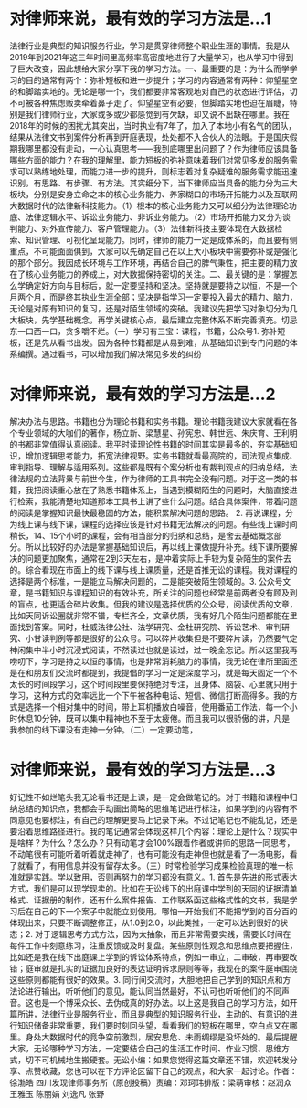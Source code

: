 # 对律师来说，最有效的学习方法是…1

法律行业是典型的知识服务行业，学习是贯穿律师整个职业生涯的事情。我是从2019年到2021年这三年时间里高频率高密度地进行了大量学习，也从学习中得到了巨大改变，因此想给大家分享下我的学习方法。一、最重要的是：为什么而学学习的目的通常有两个：弥补短板和进一步提升；学习的内容通常有两种：仰望星空的和脚踏实地的。无论是哪一个，我们都要非常客观地对自己的状态进行评估，切不可被各种焦虑贩卖牵着鼻子走了。仰望星空有必要，但脚踏实地也迫在眉睫，特别是我们律师行业，大家或多或少都感觉到有欠缺，却又说不出缺在哪里。我在2018年的时候的困扰尤其突出，当时执业有7年了，加入了本地小有名气的团队，结果从法律文书到案件分析再到开庭表现，处处都不入合伙人的法眼。于是国庆假期我哪里都没有走动，一心认真思考——我到底哪里出问题了？作为律师应该具备哪些方面的能力？在我的理解里，能力短板的弥补意味着我们对常见多发的服务需求可以熟练地处理，而能力进一步的提升，则标志着对复杂疑难的服务需求能迅速识别，有思路、有步骤、有方法。其实细分下，当下律师应当具备的能力分为三大板块，分别是安身立命之本的核心业务能力、养家糊口的市场开拓能力以及互联网大数据时代的法律新科技能力。（1）根本的核心业务能力又可以细分为法律理论功底、法律逻辑水平、诉讼业务能力、非诉业务能力。（2）市场开拓能力又分为谈判能力、对外宣传能力、客户管理能力。（3）法律新科技主要体现在大数据检索、知识管理、可视化呈现能力。同时，律师的能力一定是成体系的，而且要有侧重点，不可能面面俱到，大家可以先确定自己在以上大小板块中需要弥补或是强化的那个部分。我因成长环境与工作环境，再结合自己的脾气秉性，把主要的精力放在了核心业务能力的养成上，对大数据保持密切的关注。二、最关键的是：掌握怎么学确定好方向与目标后，就一定要坚持和坚决。坚持就是要持之以恒，不是一个月两个月，而是终其执业生涯全部；坚决是指学习一定要投入最大的精力、脑力，无论是对原有知识的复习，还是对陌生领域的突破。我建议先把学习对象切分为几大板块，先学基础概念，再学关键核心点，最后建立完整体系不断完善填充。切忌东一口西一口，贪多嚼不烂。（一）学习有三宝：课程，书籍，公众号1. 弥补短板，还是先从看书出发。因为各种书籍都是从易到难，从基础知识到专门问题的体系编撰。通过看书，可以增加我们解决常见多发的纠纷

# 对律师来说，最有效的学习方法是…2

解决办法与思路。书籍也分为理论书籍和实务书籍。理论书籍我建议大家就看在各个专业领域的大咖们的著作，杨立新、梁慧星、孙宪忠、韩世远、朱庆育、王利明的书都非常值得认真阅读。我平时读理论性书籍的时间其实是最多的，夯实基础知识，增加逻辑思考能力，拓宽法律视野。实务书籍就看最高院的，司法观点集成、审判指导、理解与适用系列。这些都是既有个案分析也有裁判观点的归纳总结，法律法规的立法背景与前世今生，作为律师的工具书完全没有问题。对于这一类的书籍，我把阅读重心放在了熟悉书籍体系上，当遇到模糊陌生的问题时，大脑直接进行检索，我能清楚地知道那本工具书上讲了些什么问题。结合具体案件，带着问题的阅读是掌握知识最快最稳固的方法，能积累解决问题的思路。   2. 再说课程，分为线上课与线下课，课程的选择应该是针对书籍无法解决的问题。有些线上课时间稍长，14、15个小时的课程，会有相当部分的归纳和总结，是舍去基础概念部分。所以比较好的办法是掌握基础知识后，再以线上课做提升补充。线下课所要解决的问题更加聚焦，通常在2到3天左右，是冲着实际上手较为复杂陌生的案件去的。综合看现在市面上的线下课与线上课质量，还是首推无讼的课程。我对课程的选择是两个标准，一是能立马解决问题的，二是能突破陌生领域的。3. 公众号文章，是书籍知识与课程知识的有效补充，所关注的问题也经常是前两者没有顾及到的盲点，也更适合碎片收集。但我的建议是选择优质的公众号，阅读优质的文章，比如天同诉讼圈就非常不错，专栏齐全，文章优质，我有好几个陌生问题都能在里面找到答案。同时，杜威法律公社、法学研究、金杜研究院、诉讼艺术、审判研究、小甘读判例等都是很好的公众号。可以碎片收集但是不要碎片读，仍然要气定神闲集中半小时沉浸式阅读，不然读过也就是读过，过一晚全忘记。所以这里我再唠叨下，学习是持之以恒的事情，也是非常消耗脑力的事情，我无论在律所里面还是在和朋友们交流时都提到，我提倡的学习一定是深度学习，就是每天固定一个不太长的时间段学习，这个时间段里要保持绝对专注，且身体、脑袋、心里就只用于学习，这种方式的效率远比一个下午被各种电话、短信、微信打断高得多。我的方式是选择一个相对集中的时间，带上耳机播放白噪音，使用番茄工作法，每一个小时休息10分钟，既可以集中精神也不至于太疲倦。而且我可以很骄傲的讲，凡是我参加的线下课没有走神一分钟。（二）一定要动笔，

# 对律师来说，最有效的学习方法是…3

好记性不如烂笔头我无论看书还是上课，是一定会做笔记的。对于书籍和课程中归纳总结的知识点，我都会手动画出简略的思维笔记进行标注，如果学到的内容有不同意见也要标注，有自己的理解更要马上记录下来。不过记笔记也不能乱记，还是要沿着思维路径进行。我的笔记通常会体现这样几个内容：理论上是什么？现实中是啥样？为什么？怎么办？只有动笔才会100%跟着作者或讲师的思路一同思考，不动笔很有可能听着听着就走神了，也有可能没有走神但也就是看了一场电影，看了就看了，有用信息并没有留存太多。（三）时常检验学习成果检验真理的唯一标准就是实践。学以致用，否则再努力的学习都没有意义。1. 首先是先进的形式表达方式，我们是可以现学现卖的。比如在无讼线下的出庭课中学到的天同的证据清单格式、证据册的制作，还有什么案件报告、工作联系函这些格式性的文书，我是学习后在自己的下一个案子中就能立刻使用。哪怕一开始我们不能把学到的百分百的体现出来，只要不断调整修正，从1.0到2.0，以此类推，一定可以达到很好的状态；2. 对于逻辑思考方式方法，因为太抽象，而且非常需要实践，需要长时间在每件工作中刻意练习，注重反馈或及时复盘。某些原则性观念和思维点要把握住，比如还是我在线下出庭课上学到的诉讼体系特点，例如一审立，二审破，再审要改错；庭审就是扎实的证据加良好的表达证明诉求原则等等，我现在的案件庭审围绕这些原则都能有很好的效果。3. 同行间交流时，大胆地把自己学到的知识点和方法论进行输出，听听他们的意见，能认同当然最好，不认可也听听他们的不同声音。这也是一个博采众长、去伪成真的好办法。以上这是我自己的学习方法，如开篇所讲，法律行业是服务行业，而且是典型的知识服务行业，主动的、有意识的进行知识储备非常重要，我们要时刻回头望，看看我们的短板在哪里，空白点又在哪里。身处大数据时代的竞争空前激烈，居安思危、未雨绸缪是没坏处的。最后提醒大家，无论哪种学习方法，一定要结合自己的生活工作时间、作业习惯、思维方式，切不可机械地生搬硬套。无讼小编：如果您觉得这篇文章还不错，欢迎转发分享、点赞收藏，您也可以在下方评论区留下自己的观点，和大家一起讨论。作者：徐渤皓 四川发现律师事务所（原创投稿）责编：邓珂玮排版：梁萌审核：赵润众 王雅玉 陈丽娟 刘逸凡 张野

